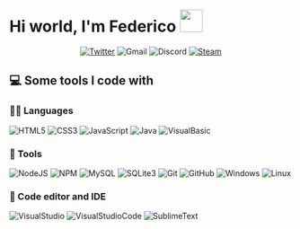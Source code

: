 <h1>Hi world, I'm Federico <img src="https://emojis.slackmojis.com/emojis/images/1547582922/5197/party_blob.gif?1547582922" width="40"/></h1>
<p align="center">
    <a href="https://twitter.com/FedeCoelhoV" target="blank"><img alt="Twitter" src="https://img.shields.io/badge/-@FedeCoelhoV-1DA1F2?style=flat-square&logo=twitter&logoColor=white"/></a>
    <img alt="Gmail" src="https://img.shields.io/badge/-fcoelhovazquez@gmail.com-D14836?style=flat-square&logo=gmail&logoColor=white"/>
    <img alt="Discord" src="https://img.shields.io/badge/-Santer%233478-7289DA?style=flat&logo=discord&logoColor=white"/>
    <a href="https://steamcommunity.com/id/SanterZ/" target="blank"><img alt="Steam" src="https://img.shields.io/badge/-SanterZ-000000?style=flat&logo=steam&logoColor=white"/></a>
</p>

<h2>💻 Some tools I code with</h2>
    <h3>👨‍💻 Languages</h3>
    <p>
        <img alt="HTML5" src="https://img.shields.io/badge/-HTML5-E34F26?style=flat&logo=html5&logoColor=white"/>
        <img alt="CSS3" src="https://img.shields.io/badge/-CSS3-1572B6?style=flat&logo=css3&logoColor=white"/>
        <img alt="JavaScript" src="https://img.shields.io/badge/-JavaScript-F7DF1E?style=flat&logo=javascript&logoColor=black"/>
        <img alt="Java" src="https://img.shields.io/badge/-Java-007396?style=flat&logo=java&logoColor=white"/>
        <img alt="VisualBasic" src="https://cutt.ly/ogNll57"/>
    </p>
    <h3>🧰 Tools</h3>
    <p>
        <img alt="NodeJS" src="https://img.shields.io/badge/-NodeJS-339933?style=flat&logo=node.js&logoColor=white"/>
        <img alt="NPM" src="https://img.shields.io/badge/-NPM-CB3837?style=flat&logo=NPM&logoColor=white"/>
        <img alt="MySQL" src="https://img.shields.io/badge/-MySQL-4479A1?style=flat&logo=mysql&logoColor=white"/>
        <img alt="SQLite3" src="https://img.shields.io/badge/-SQLite-003B57?style=flat&logo=sqlite&logoColor=white"/>
        <img alt="Git" src="https://img.shields.io/badge/-Git-F05032?style=flat&logo=git&logoColor=white"/>
        <img alt="GitHub" src="https://img.shields.io/badge/-GitHub-181717?style=flat&logo=github&logoColor=white"/>
        <img alt="Windows" src="https://img.shields.io/badge/-Windows-0078D6?style=flat&logo=windows&logoColor=white"/>
        <img alt="Linux" src="https://img.shields.io/badge/-Linux-FCC624?style=flat&logo=linux&logoColor=black"/>
    </p>
    <h3>📝 Code editor and IDE</h3>
    <p>
    <img alt="VisualStudio" src="https://cutt.ly/vgNvlS9"/>
    <img alt="VisualStudioCode" src="https://bit.ly/36t1Mlt"/>
    <img alt="SublimeText" src="https://bit.ly/3ls5VfF"/>
    </p>

<!--
**FedeZet/FedeZet** is a ✨ _special_ ✨ repository because its `README.md` (this file) appears on your GitHub profile.

Here are some ideas to get you started:

- 🔭 I’m currently working on ...
- 🌱 I’m currently learning ...
- 👯 I’m looking to collaborate on ...
- 🤔 I’m looking for help with ...
- 💬 Ask me about ...
- 📫 How to reach me: ...
- 😄 Pronouns: ...
- ⚡ Fun fact: ...
  -->
